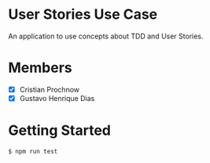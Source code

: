 # User Stories Use Case
An application to use concepts about TDD and User Stories.

# Members

- [x] Cristian Prochnow
- [x] Gustavo Henrique Dias

# Getting Started

```bash
$ npm run test
```
